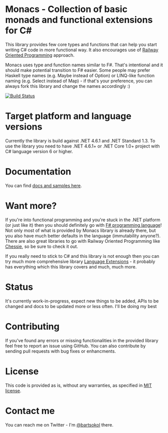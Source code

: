 # Monacs - Collection of basic monads and functional extensions for C#

This library provides few core types and functions that can help you start writing C# code in more functional way.
It also encourages use of [Railway Oriented Programming](https://fsharpforfunandprofit.com/rop/) approach.

Monacs uses type and function names similar to F#. That's intentional and it should make potential transition to F# easier.
Some people may prefer Haskell type names (e.g. Maybe instead of Option) or LINQ-like function naming (e.g. Select instead of Map) - if that's your preference, you can always fork this library and change the names accordingly :)

[![Build Status](https://travis-ci.org/bartsokol/Monacs.svg?branch=master)](https://travis-ci.org/bartsokol/Monacs)

# Target platform and language versions

Currently the library is build against .NET 4.6.1 and .NET Standard 1.3. To use the library you need to have .NET 4.6.1+ or .NET Core 1.0+ project with C# language version 6 or higher.

# Documentation

You can find [docs and samples here](docs/Index.md).

# Want more?

If you're into functional programming and you're stuck in the .NET platform (or just like it) then you should definitely go with [F# programming language](http://fsharp.org/)!
Not only most of what is provided by Monacs library is already there, but you also have much better defaults in the language (immutability anyone?).
There are also great libraries to go with Railway Oriented Programming like [Chessie](http://fsprojects.github.io/Chessie/), so be sure to check it out.

If you really need to stick to C# and this library is not enough then you can try much more comprehensive library [Language Extensions](https://github.com/louthy/language-ext) - it probably has everything which this library covers and much, much more.

# Status

It's currently work-in-progress, expect new things to be added, APIs to be changed and docs to be updated more or less often.
I'll be doing my best

# Contributing

If you've found any errors or missing functionalities in the provided library feel free to report an issue using GitHub.
You can also contribute by sending pull requests with bug fixes or enhancments.

# License

This code is provided as is, without any warranties, as specified in [MIT license](LICENSE).

# Contact me

You can reach me on Twitter - I'm [@bartsokol](https://twitter.com/bartsokol) there.